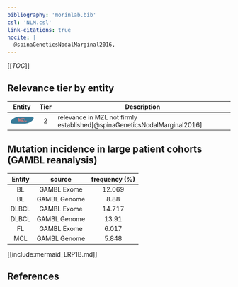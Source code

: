 ```yaml
---
bibliography: 'morinlab.bib'
csl: 'NLM.csl'
link-citations: true
nocite: |
  @spinaGeneticsNodalMarginal2016, 
---
```


[[_TOC_]]




## Relevance tier by entity

|Entity|Tier|Description|
|:------:|:----:|--------------------------------------|
|![MZL](images/icons/MZL_tier2.png)|2|relevance in MZL not firmly established[@spinaGeneticsNodalMarginal2016]|


## Mutation incidence in large patient cohorts (GAMBL reanalysis)

|Entity|source |frequency (%)|
|:------:|:----:|:----:|
|BL|GAMBL Exome |12.069 |
|BL|GAMBL Genome |8.88 |
|DLBCL|GAMBL Exome |14.717 |
|DLBCL|GAMBL Genome |13.91 |
|FL|GAMBL Exome |6.017 |
|MCL|GAMBL Genome |5.848 |


[[include:mermaid_LRP1B.md]]

## References


